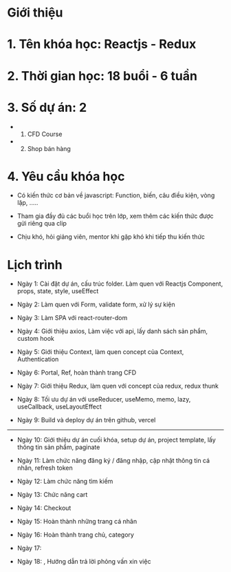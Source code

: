 # Giới thiệu

# 1. Tên khóa học: Reactjs - Redux

# 2. Thời gian học: 18 buổi - 6 tuần

# 3. Số dự án: 2

- 1. CFD Course

- 2. Shop bán hàng

# 4. Yêu cầu khóa học

- Có kiến thức cơ bản về javascript: Function, biến, câu điều kiện, vòng lặp, .....

- Tham gia đầy đủ các buổi học trên lớp, xem thêm các kiến thức được gửi riêng qua clip

- Chịu khó, hỏi giảng viên, mentor khi gặp khó khi tiếp thu kiến thức

# Lịch trình

- Ngày 1: Cài đặt dự án, cấu trúc folder. Làm quen với Reactjs Component, props, state, style, useEffect

- Ngày 2: Làm quen với Form, validate form, xử lý sự kiện

- Ngày 3: Làm SPA với react-router-dom

- Ngày 4: Giới thiệu axios, Làm việc với api, lấy danh sách sản phẩm, custom hook

- Ngày 5: Giới thiệu Context, làm quen concept của Context, Authentication

- Ngày 6: Portal, Ref, hoàn thành trang CFD

- Ngày 7: Giới thiệu Redux, làm quen với concept của redux, redux thunk

- Ngày 8: Tối ưu dự án với useReducer, useMemo, memo, lazy, useCallback, useLayoutEffect

- Ngày 9: Build và deploy dự án trên github, vercel

----------------------------

- Ngày 10: Giới thiệu dự án cuối khóa, setup dự án, project template, lấy thông tin sản phẩm, paginate

- Ngày 11: Làm chức năng đăng ký / đăng nhập, cập nhật thông tin cá nhân, refresh token

- Ngày 12: Làm chức năng tìm kiếm

- Ngày 13: Chức năng cart

- Ngày 14: Checkout

- Ngày 15: Hoàn thành những trang cá nhân

- Ngày 16: Hoàn thành trang chủ, category

- Ngày 17: 

- Ngày 18: , Hướng dẫn trả lời phỏng vấn xin việc

